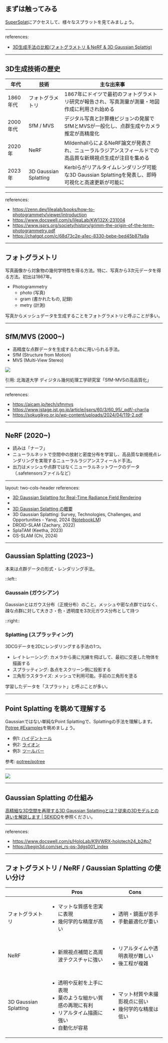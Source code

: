 ## まずは触ってみる

[SuperSplat](https://superspl.at/)にアクセスして、様々なスプラットを見てみましょう。

---
references:
- [3D生成手法の比較(フォトグラメトリ & NeRF & 3D Gaussian Splattig)](https://qiita.com/yukis0111/items/87359b30ddef2856d3fa)
---

## 3D生成技術の歴史

| 年代 | 技術 | 主な出来事 |
| --- | --- | --- |
| 1860年代 | フォトグラメトリ | 1867年にドイツで最初のフォトグラメトリ研究が報告され、写真測量が測量・地図作成に利用され始める |
| 2000年代 | SfM / MVS | デジタル写真と計算機ビジョンの発展でSfMとMVSが一般化し、点群生成やカメラ推定が高精度化 |
| 2020年 | NeRF | MildenhallらによるNeRF論文が発表され、ニューラルラジアンスフィールドでの高品質な新規視点生成が注目を集める |
| 2023年 | 3D Gaussian Splatting | Kerblらがリアルタイムレンダリング可能な3D Gaussian Splattingを発表し、即時可視化と高速更新が可能に |

---
references:
- https://zenn.dev/lilealab/books/how-to-photogrammety/viewer/introduction
- https://www.docswell.com/s/lileaLab/KW132X-231004
- https://www.isprs.org/society/history/grimm-the-origin-of-the-term-photogrammetry.pdf
- https://chatgpt.com/c/68d73c2e-a1ec-8330-bebe-bed45b87fa9a
---

## フォトグラメトリ

写真画像から対象物の幾何学特性を得る方法。特に、写真から3次元データを得る方法。初出は1867年。

- Photogrammetry
  - photo (写真)
  - gram (書かれたもの, 記録)
  - metry (計測)

写真からメッシュデータを生成することをフォトグラメトリと呼ぶことが多い。

---

## SfM/MVS (2000~)

<p/>

- 高精度な点群データを生成するために用いられる手法。
- SfM (Structure from Motion)
- MVS (Multi-View Stereo)

<a href="https://www.ist.hokudai.ac.jp/labo/dgp/research/sfm_mvs/research_sfm_mvs.html" target="_blank"><img class="place-self-center" src="/hokudai-dgp-research_sfm_mvs-image001.webp"></a>

引用: 北海道大学 ディジタル幾何処理工学研究室「SfM-MVSの高品質化」

---
references:
- https://aicam.jp/tech/sfmmvs
- https://www.jstage.jst.go.jp/article/jsprs/60/3/60_95/_pdf/-char/ja
- https://sokugikyo.or.jp/wp-content/uploads/2024/04/119-2.pdf
---

## NeRF (2020~)

<p/>

- 読みは「ナーフ」
- ニューラルネットで空間中の放射と密度分布を学習し、高品質な新規視点レンダリングを実現するニューラルラジアンスフィールド手法。
- 出力はメッシュや点群ではなくニューラルネットワークのデータ（.safetensorsファイルなど）

---
layout: two-cols-header
references:
- [3D Gaussian Splatting for Real-Time Radiance Field Rendering](https://notebooklm.google.com/notebook/284128fd-8c71-4970-a0e9-014ded5b6bca)
- [](https://huggingface.co/blog/gaussian-splatting)
- [3D Gaussian Splatting の概要](https://note.com/npaka/n/ncd4b84c1e2eb)
- 3D Gaussian Splatting: Survey, Technologies, Challenges, and Opportunities - Yanqi, 2024 ([NotebookLM](https://notebooklm.google.com/notebook/8466d1fb-fbbc-4bbf-a095-63f5188f1e04))
- DROID-SLAM (Zachary, 2022)
- SplaTAM (Keetha, 2023)
- GS-SLAM (Chi, 2024)
---

## Gaussian Splatting (2023~)

本来は点群データの形式・レンダリング手法。

::left::

### Gaussain (ガウシアン)

Gaussianとはガウス分布（正規分布）のこと。メッシュや密な点群ではなく、疎な点群に対して大きさ・色・透明度を3次元ガウス分布として持つ

::right::

### Splatting (スプラッティング)

3DCGデータを2Dにレンダリングする手法の1つ。

- レイトレーシング: カメラから奥に光線を飛ばして、最初に交差した物体を描画する
- スプラッティング: 各点をスクリーン側に投影する
- 三角形ラスタライズ: メッシュで利用可能。手前の三角形を塗る

学習したデータを「スプラット」と呼ぶことが多い。

---

## Point Splatting を眺めて理解する

Gaussianではない単純なPoint Splattingで、Splattingの手法を理解します。[Potree #Examples](https://github.com/potree/potree#examples)を眺めましょう。

- 例1: [ハイデントール](https://potree.org/potree/examples/vr_heidentor.html)
- 例2: [ライオン](https://potree.org/potree/examples/vr_lion.html)
- 例3: [ツールバー](https://potree.org/potree/examples/toolbar.html)

参考: [potree/potree](https://github.com/potree/potree)

---

<a href="https://www.youtube.com/watch?v=PWtkCRQaahY" target="_blank"><img class="h-120 place-self-center" src="https://img.youtube.com/vi/PWtkCRQaahY/maxresdefault.jpg"></a>

---

## Gaussian Splatting の仕組み

[高精細な3D空間を再現する3D Gaussian Splattingとは？従来の3Dモデルとの違いを解説します | SEKIDO](https://sekido-rc.com/blog/2025/01/16/enterprise_0025/)を参照ください。

---
references:
- https://www.docswell.com/s/HoloLab/K9VWRX-holotech24_b2#p7
- https://begin3d.com/sej_rs-ps-3dgs001_index
---

## フォトグラメトリ / NeRF / Gaussian Splatting の使い分け

<p/>

|  | Pros | Cons |
| --- | --- | --- |
| フォトグラメトリ | <ul><li>マットな質感を忠実に表現</li><li>幾何学的な精度が高い</li></ul> | <ul><li>透明・鏡面が苦手</li><li>手動最適化が重い</li></ul> |
| NeRF | <ul><li>新規視点補間と高周波テクスチャに強い</li></ul> | <ul><li>リアルタイムや透明表現が難しい</li><li>後工程が複雑</li></ul> |
| 3D Gaussian Splatting | <ul><li>透明や反射を上手に表現</li><li>葉のような細かい質感の再現に有利</li><li>リアルタイム描画に強い</li><li>自動化が容易</li></ul> | <ul><li>マット材質や未撮影視点に弱い</li><li>幾何学的な精度は低い</li></ul> |
